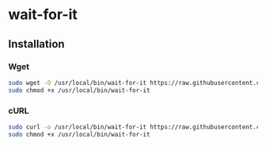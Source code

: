 # wait-for-it

## Installation

### Wget

```sh
sudo wget -O /usr/local/bin/wait-for-it https://raw.githubusercontent.com/vishnubob/wait-for-it/master/wait-for-it.sh
sudo chmod +x /usr/local/bin/wait-for-it
```

### cURL

```sh
sudo curl -o /usr/local/bin/wait-for-it https://raw.githubusercontent.com/vishnubob/wait-for-it/master/wait-for-it.sh
sudo chmod +x /usr/local/bin/wait-for-it
```
